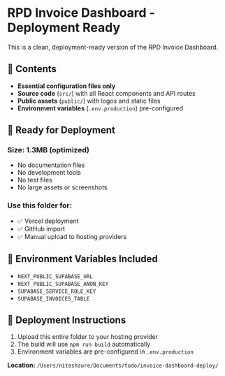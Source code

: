 # RPD Invoice Dashboard - Deployment Ready

This is a clean, deployment-ready version of the RPD Invoice Dashboard.

## 📁 Contents

- **Essential configuration files only**
- **Source code** (`src/`) with all React components and API routes
- **Public assets** (`public/`) with logos and static files
- **Environment variables** (`.env.production`) pre-configured

## 🚀 Ready for Deployment

### Size: 1.3MB (optimized)
- No documentation files
- No development tools
- No test files
- No large assets or screenshots

### Use this folder for:
- ✅ Vercel deployment
- ✅ GitHub import
- ✅ Manual upload to hosting providers

## 🔧 Environment Variables Included

- `NEXT_PUBLIC_SUPABASE_URL`
- `NEXT_PUBLIC_SUPABASE_ANON_KEY`
- `SUPABASE_SERVICE_ROLE_KEY`
- `SUPABASE_INVOICES_TABLE`

## 📝 Deployment Instructions

1. Upload this entire folder to your hosting provider
2. The build will use `npm run build` automatically
3. Environment variables are pre-configured in `.env.production`

**Location:** `/Users/niteshsure/Documents/todo/invoice-dashboard-deploy/`